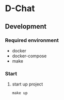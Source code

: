 # D-Chat
## Development
### Required environment
- docker
- docker-compose
- make
### Start
1. start up project
    ```
    make up
    ```
